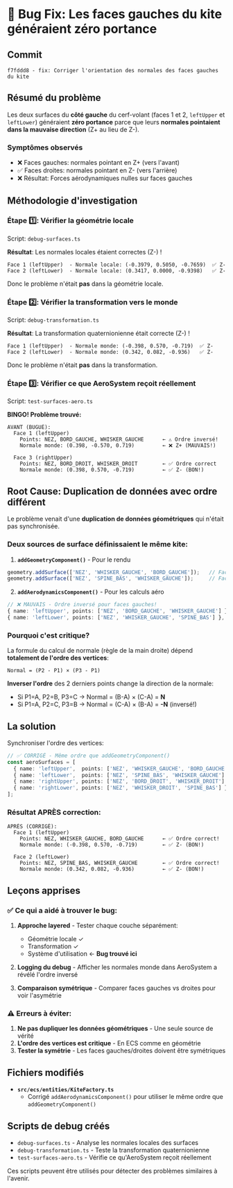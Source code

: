 # 🐛 Bug Fix: Les faces gauches du kite généraient zéro portance

## Commit
```
f7fddd8 - fix: Corriger l'orientation des normales des faces gauches du kite
```

## Résumé du problème

Les deux surfaces du **côté gauche** du cerf-volant (faces 1 et 2, `leftUpper` et `leftLower`) généraient **zéro portance** parce que leurs **normales pointaient dans la mauvaise direction** (Z+ au lieu de Z-).

### Symptômes observés
- ❌ Faces gauches: normales pointant en Z+ (vers l'avant)
- ✅ Faces droites: normales pointant en Z- (vers l'arrière)
- ❌ Résultat: Forces aérodynamiques nulles sur faces gauches

## Méthodologie d'investigation

### Étape 1️⃣: Vérifier la géométrie locale
Script: `debug-surfaces.ts`

**Résultat**: Les normales locales étaient correctes (Z-) !
```
Face 1 (leftUpper)  - Normale locale: (-0.3979, 0.5050, -0.7659)  ✅ Z-
Face 2 (leftLower)  - Normale locale: (0.3417, 0.0000, -0.9398)   ✅ Z-
```

Donc le problème n'était **pas** dans la géométrie locale.

### Étape 2️⃣: Vérifier la transformation vers le monde
Script: `debug-transformation.ts`

**Résultat**: La transformation quaternionienne était correcte (Z-) !
```
Face 1 (leftUpper)  - Normale monde: (-0.398, 0.570, -0.719)  ✅ Z-
Face 2 (leftLower)  - Normale monde: (0.342, 0.082, -0.936)   ✅ Z-
```

Donc le problème n'était **pas** dans la transformation.

### Étape 3️⃣: Vérifier ce que AeroSystem reçoit réellement
Script: `test-surfaces-aero.ts`

**BINGO! Problème trouvé:**
```
AVANT (BUGUÉ):
  Face 1 (leftUpper)
    Points: NEZ, BORD_GAUCHE, WHISKER_GAUCHE      ← ⚠️ Ordre inversé!
    Normale monde: (0.398, -0.570, 0.719)         ← ❌ Z+ (MAUVAIS!)

  Face 3 (rightUpper)
    Points: NEZ, BORD_DROIT, WHISKER_DROIT        ← ✅ Ordre correct
    Normale monde: (0.398, 0.570, -0.719)         ← ✅ Z- (BON!)
```

## Root Cause: Duplication de données avec ordre différent

Le problème venait d'une **duplication de données géométriques** qui n'était pas synchronisée.

### Deux sources de surface définissaient le même kite:

1. **`addGeometryComponent()`** - Pour le rendu
```typescript
geometry.addSurface(['NEZ', 'WHISKER_GAUCHE', 'BORD_GAUCHE']);   // Face 1
geometry.addSurface(['NEZ', 'SPINE_BAS', 'WHISKER_GAUCHE']);     // Face 2
```

2. **`addAerodynamicsComponent()`** - Pour les calculs aéro
```typescript
// ❌ MAUVAIS - Ordre inversé pour faces gauches!
{ name: 'leftUpper', points: ['NEZ', 'BORD_GAUCHE', 'WHISKER_GAUCHE'] },
{ name: 'leftLower', points: ['NEZ', 'WHISKER_GAUCHE', 'SPINE_BAS'] },
```

### Pourquoi c'est critique?

La formule du calcul de normale (règle de la main droite) dépend **totalement de l'ordre des vertices**:

```
Normal = (P2 - P1) × (P3 - P1)
```

**Inverser l'ordre** des 2 derniers points change la direction de la normale:
- Si P1=A, P2=B, P3=C → Normal = (B-A) × (C-A) = **N**
- Si P1=A, P2=C, P3=B → Normal = (C-A) × (B-A) = **-N** (inversé!)

## La solution

Synchroniser l'ordre des vertices:

```typescript
// ✅ CORRIGÉ - Même ordre que addGeometryComponent()
const aeroSurfaces = [
  { name: 'leftUpper',  points: ['NEZ', 'WHISKER_GAUCHE', 'BORD_GAUCHE'] },
  { name: 'leftLower',  points: ['NEZ', 'SPINE_BAS', 'WHISKER_GAUCHE'] },
  { name: 'rightUpper', points: ['NEZ', 'BORD_DROIT', 'WHISKER_DROIT'] },
  { name: 'rightLower', points: ['NEZ', 'WHISKER_DROIT', 'SPINE_BAS'] }
];
```

### Résultat APRÈS correction:
```
APRÈS (CORRIGÉ):
  Face 1 (leftUpper)
    Points: NEZ, WHISKER_GAUCHE, BORD_GAUCHE      ← ✅ Ordre correct!
    Normale monde: (-0.398, 0.570, -0.719)        ← ✅ Z- (BON!)

  Face 2 (leftLower)
    Points: NEZ, SPINE_BAS, WHISKER_GAUCHE        ← ✅ Ordre correct!
    Normale monde: (0.342, 0.082, -0.936)         ← ✅ Z- (BON!)
```

## Leçons apprises

### ✅ Ce qui a aidé à trouver le bug:

1. **Approche layered** - Tester chaque couche séparément:
   - Géométrie locale ✓
   - Transformation ✓
   - Système d'utilisation ← **Bug trouvé ici**

2. **Logging du debug** - Afficher les normales monde dans AeroSystem a révélé l'ordre inversé

3. **Comparaison symétrique** - Comparer faces gauches vs droites pour voir l'asymétrie

### ⚠️ Erreurs à éviter:

1. **Ne pas dupliquer les données géométriques** - Une seule source de vérité
2. **L'ordre des vertices est critique** - En ECS comme en géométrie
3. **Tester la symétrie** - Les faces gauches/droites doivent être symétriques

## Fichiers modifiés

- **`src/ecs/entities/KiteFactory.ts`**
  - Corrigé `addAerodynamicsComponent()` pour utiliser le même ordre que `addGeometryComponent()`

## Scripts de debug créés

- `debug-surfaces.ts` - Analyse les normales locales des surfaces
- `debug-transformation.ts` - Teste la transformation quaternionienne
- `test-surfaces-aero.ts` - Vérifie ce qu'AeroSystem reçoit réellement

Ces scripts peuvent être utilisés pour détecter des problèmes similaires à l'avenir.
